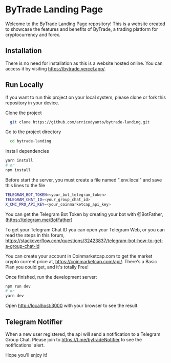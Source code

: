 # ByTrade Landing Page

Welcome to the ByTrade Landing Page repository! This is a website created to showcase the features and benefits of ByTrade, a trading platform for cryptocurrency and forex.

## Installation

There is no need for installation as this is a website hosted online. You can access it by visiting https://bytrade.vercel.app/.
## Run Locally


If you want to run this project on your local system, please clone or fork this repository in your device.

Clone the project

```bash
  git clone https://github.com/arricodyanto/bytrade-landing.git
```

Go to the project directory

```bash
  cd bytrade-landing
```

Install dependencies

```bash
yarn install
# or
npm install
```

Before start the server, you must create a file named ".env.local" and save this lines to the file

```bash
TELEGRAM_BOT_TOKEN=<your_bot_telegram_token>
TELEGRAM_CHAT_ID=<your_group_chat_id>
X_CMC_PRO_API_KEY=<your_coinmarketcap_api_key>
```

You can get the Telegram Bot Token by creating your bot with @BotFather, (https://telegram.me/BotFather)

To get your Telegram Chat ID you can open your Telegram Web, or you can read the steps in this forum, https://stackoverflow.com/questions/32423837/telegram-bot-how-to-get-a-group-chat-id

You can create your account in Coinmarketcap.com to get the market crypto current price at, https://coinmarketcap.com/api/. There's a Basic Plan you could get, and it's totally Free!


Once finished, run the development server:

```bash
npm run dev
# or
yarn dev
```

Open [http://localhost:3000](http://localhost:3000) with your browser to see the result.
## Telegram Notifier

When a new user registered, the api will send a notification to a Telegram Group Chat. Please join to https://t.me/bytradeNotifier to see the notifications' alert.

Hope you'll enjoy it!
